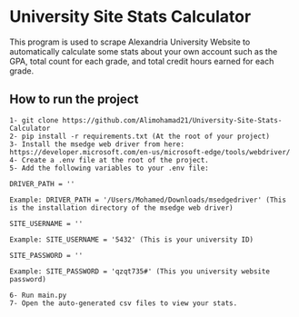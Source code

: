 
# University Site Stats Calculator

This program is used to scrape Alexandria University Website to automatically calculate some stats about your own account such as the GPA, total count for each grade, and total credit hours earned for each grade.




## How to run the project

```
1- git clone https://github.com/Alimohamad21/University-Site-Stats-Calculator
2- pip install -r requirements.txt (At the root of your project)
3- Install the msedge web driver from here: https://developer.microsoft.com/en-us/microsoft-edge/tools/webdriver/  
4- Create a .env file at the root of the project.
5- Add the following variables to your .env file:

DRIVER_PATH = ''

Example: DRIVER_PATH = '/Users/Mohamed/Downloads/msedgedriver' (This is the installation directory of the msedge web driver)

SITE_USERNAME = ''

Example: SITE_USERNAME = '5432' (This is your university ID)

SITE_PASSWORD = ''

Example: SITE_PASSWORD = 'qzqt735#' (This you university website password)

6- Run main.py
7- Open the auto-generated csv files to view your stats.

```
